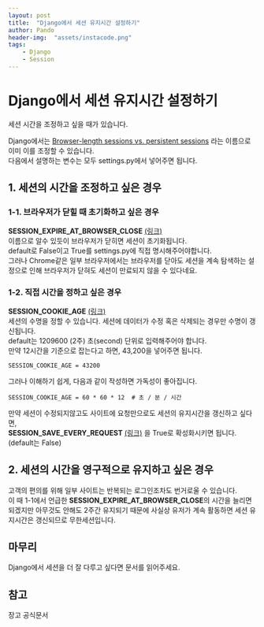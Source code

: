 ```yaml
---
layout: post
title:  "Django에서 세션 유지시간 설정하기"
author: Pando
header-img:  "assets/instacode.png"
tags: 
    - Django
    - Session
---
```


# Django에서 세션 유지시간 설정하기

세션 시간을 조정하고 싶을 때가 있습니다.  

Django에서는 [Browser-length sessions vs. persistent sessions](https://docs.djangoproject.com/en/3.0/topics/http/sessions/#browser-length-sessions-vs-persistent-sessions) 라는 이름으로 이미 이를 조정할 수 있습니다.  
다음에서 설명하는 변수는 모두 settings.py에서 넣어주면 됩니다.

## 1. 세션의 시간을 조정하고 싶은 경우

### 1-1. 브라우저가 닫힐 때 초기화하고 싶은 경우

**SESSION\_EXPIRE\_AT\_BROWSER\_CLOSE** [(링크)](https://docs.djangoproject.com/en/3.0/ref/settings/#session-expire-at-browser-close)  
이름으로 알수 있듯이 브라우저가 닫히면 세션이 초기화됩니다.  
default로 False이고 True를 settings.py에 직접 명시해주어야합니다.  
그러나 Chrome같은 일부 브라우저에서는 브라우저를 닫아도 세션을 계속 탐색하는 설정으로 인해 브라우저가 닫혀도 세션이 만료되지 않을 수 있다네요.

### 1-2. 직접 시간을 정하고 싶은 경우

**SESSION\_COOKIE\_AGE** [(링크)](https://docs.djangoproject.com/en/3.0/ref/settings/#session-cookie-age)  
세션의 수명을 정할 수 있습니다. 세션에 데이터가 수정 혹은 삭제되는 경우만 수명이 갱신됩니다.  
default는 1209600 (2주) 초(second) 단위로 입력해주어야 합니다.  
만약 12시간을 기준으로 잡는다고 하면, 43,200을 넣어주면 됩니다.  

`SESSION_COOKIE_AGE = 43200`

그러나 이해하기 쉽게, 다음과 같이 작성하면 가독성이 좋아집니다.  

`SESSION_COOKIE_AGE = 60 * 60 * 12  # 초 / 분 / 시간`

만약 세션이 수정되지않고도 사이트에 요청만으로도 세션의 유지시간을 갱신하고 싶다면,  
**SESSION\_SAVE\_EVERY\_REQUEST** [(링크)](https://docs.djangoproject.com/en/3.0/ref/settings/#session-save-every-request) 을 True로 확성화시키면 됩니다. (default는 False)

## 2. 세션의 시간을 영구적으로 유지하고 싶은 경우

고객의 편의를 위해 일부 사이트는 반복되는 로그인조차도 번거로울 수 있습니다.  
이 때 1-1에서 언급한 **SESSION\_EXPIRE\_AT\_BROWSER\_CLOSE**의 시간을 늘리면 되겠지만 아무것도 안해도 2주간 유지되기 때문에 사실상 유저가 계속 활동하면 세션 유지시간은 갱신되므로 무한세션입니다.

## 마무리
Django에서 세션을 더 잘 다루고 싶다면 문서를 읽어주세요.

## 참고
장고 공식문서
